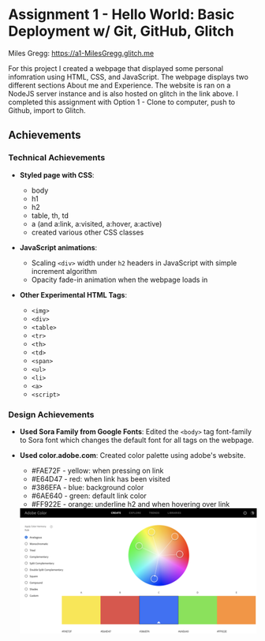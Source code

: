 Assignment 1 - Hello World: Basic Deployment w/ Git, GitHub, Glitch
===

Miles Gregg: https://a1-MilesGregg.glitch.me

For this project I created a webpage that displayed some personal infomration using HTML, CSS, and JavaScript. The webpage displays two different sections About me and Experience. The website is ran on a NodeJS server instance and is also hosted on glitch in the link above. I completed this assignment with Option 1 - Clone to computer, push to Github, import to Glitch.

## Achievements

### Technical Achievements
- **Styled page with CSS**:
    - body
    - h1
    - h2
    - table, th, td
    - a (and a:link, a:visited, a:hover, a:active)
    - created various other CSS classes

- **JavaScript animations**:
    - Scaling `<div>` width under `h2` headers in JavaScript with simple increment algorithm
    - Opacity fade-in animation when the webpage loads in

- **Other Experimental HTML Tags**:
    - `<img>`
    - `<div>`
    - `<table>`
    - `<tr>`
    - `<th>`
    - `<td>`
    - `<span>`
    - `<ul>`
    - `<li>`
    - `<a>`
    - `<script>`

### Design Achievements
- **Used Sora Family from Google Fonts**: Edited the `<body>` tag font-family to Sora font which changes the default font for all tags on the webpage.

- **Used color.adobe.com**: Created color palette using adobe's website.
    - #FAE72F - yellow: when pressing on link
    - #E64D47 - red: when link has been visited
    - #386EFA - blue: background color
    - #6AE640 - green: default link color
    - #FF922E - orange: underline h2 and when hovering over link
    <img src="color wheel.png">

